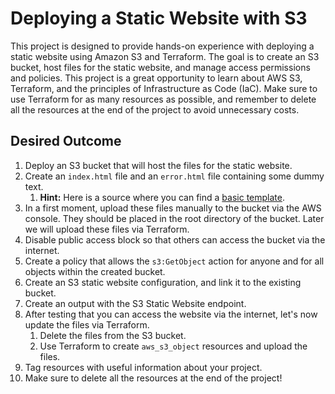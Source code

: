 # Deploying a Static Website with S3

This project is designed to provide hands-on experience with deploying a static website using Amazon S3 and Terraform. The goal is to create an S3 bucket, host files for the static website, and manage access permissions and policies. This project is a great opportunity to learn about AWS S3, Terraform, and the principles of Infrastructure as Code (IaC). Make sure to use Terraform for as many resources as possible, and remember to delete all the resources at the end of the project to avoid unnecessary costs.

## Desired Outcome

1. Deploy an S3 bucket that will host the files for the static website.
2. Create an `index.html` file and an `error.html` file containing some dummy text.
    1. **Hint:** Here is a source where you can find a [basic template](https://ryanstutorials.net/html-tutorial/html-template.php).
3. In a first moment, upload these files manually to the bucket via the AWS console. They should be placed in the root directory of the bucket. Later we will upload these files via Terraform.
4. Disable public access block so that others can access the bucket via the internet.
5. Create a policy that allows the `s3:GetObject` action for anyone and for all objects within the created bucket.
6. Create an S3 static website configuration, and link it to the existing bucket.
7. Create an output with the S3 Static Website endpoint.
8. After testing that you can access the website via the internet, let's now update the files via Terraform.
    1. Delete the files from the S3 bucket.
    2. Use Terraform to create `aws_s3_object` resources and upload the files.
9. Tag resources with useful information about your project.
10. Make sure to delete all the resources at the end of the project!